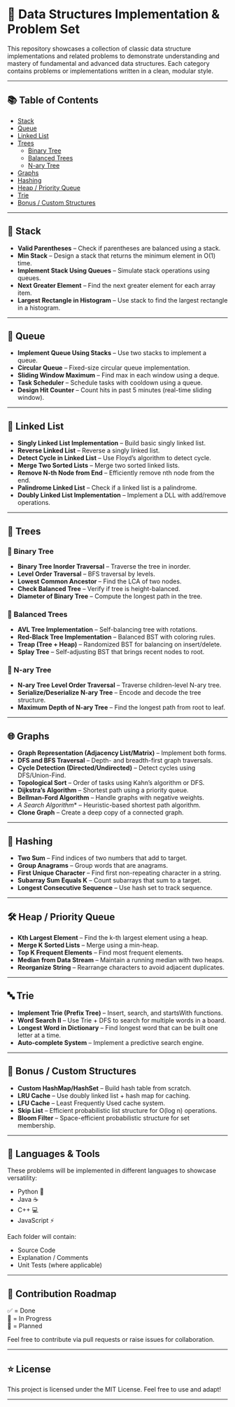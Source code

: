 # 🧠 Data Structures Implementation & Problem Set

This repository showcases a collection of classic data structure implementations and related problems to demonstrate understanding and mastery of fundamental and advanced data structures. Each category contains problems or implementations written in a clean, modular style.

---

## 📚 Table of Contents

- [Stack](#stack)
- [Queue](#queue)
- [Linked List](#linked-list)
- [Trees](#trees)
  - [Binary Tree](#binary-tree)
  - [Balanced Trees](#balanced-trees)
  - [N-ary Tree](#n-ary-tree)
- [Graphs](#graphs)
- [Hashing](#hashing)
- [Heap / Priority Queue](#heap--priority-queue)
- [Trie](#trie)
- [Bonus / Custom Structures](#bonus--custom-structures)

---

## 🥞 Stack

- **Valid Parentheses** – Check if parentheses are balanced using a stack.
- **Min Stack** – Design a stack that returns the minimum element in O(1) time.
- **Implement Stack Using Queues** – Simulate stack operations using queues.
- **Next Greater Element** – Find the next greater element for each array item.
- **Largest Rectangle in Histogram** – Use stack to find the largest rectangle in a histogram.

---

## 🔁 Queue

- **Implement Queue Using Stacks** – Use two stacks to implement a queue.
- **Circular Queue** – Fixed-size circular queue implementation.
- **Sliding Window Maximum** – Find max in each window using a deque.
- **Task Scheduler** – Schedule tasks with cooldown using a queue.
- **Design Hit Counter** – Count hits in past 5 minutes (real-time sliding window).

---

## 🔗 Linked List

- **Singly Linked List Implementation** – Build basic singly linked list.
- **Reverse Linked List** – Reverse a singly linked list.
- **Detect Cycle in Linked List** – Use Floyd’s algorithm to detect cycle.
- **Merge Two Sorted Lists** – Merge two sorted linked lists.
- **Remove N-th Node from End** – Efficiently remove nth node from the end.
- **Palindrome Linked List** – Check if a linked list is a palindrome.
- **Doubly Linked List Implementation** – Implement a DLL with add/remove operations.

---

## 🌳 Trees

### 🌲 Binary Tree

- **Binary Tree Inorder Traversal** – Traverse the tree in inorder.
- **Level Order Traversal** – BFS traversal by levels.
- **Lowest Common Ancestor** – Find the LCA of two nodes.
- **Check Balanced Tree** – Verify if tree is height-balanced.
- **Diameter of Binary Tree** – Compute the longest path in the tree.

### 🌳 Balanced Trees

- **AVL Tree Implementation** – Self-balancing tree with rotations.
- **Red-Black Tree Implementation** – Balanced BST with coloring rules.
- **Treap (Tree + Heap)** – Randomized BST for balancing on insert/delete.
- **Splay Tree** – Self-adjusting BST that brings recent nodes to root.

### 🌴 N-ary Tree

- **N-ary Tree Level Order Traversal** – Traverse children-level N-ary tree.
- **Serialize/Deserialize N-ary Tree** – Encode and decode the tree structure.
- **Maximum Depth of N-ary Tree** – Find the longest path from root to leaf.

---

## 🌐 Graphs

- **Graph Representation (Adjacency List/Matrix)** – Implement both forms.
- **DFS and BFS Traversal** – Depth- and breadth-first graph traversals.
- **Cycle Detection (Directed/Undirected)** – Detect cycles using DFS/Union-Find.
- **Topological Sort** – Order of tasks using Kahn’s algorithm or DFS.
- **Dijkstra’s Algorithm** – Shortest path using a priority queue.
- **Bellman-Ford Algorithm** – Handle graphs with negative weights.
- **A* Search Algorithm** – Heuristic-based shortest path algorithm.
- **Clone Graph** – Create a deep copy of a connected graph.

---

## 🔢 Hashing

- **Two Sum** – Find indices of two numbers that add to target.
- **Group Anagrams** – Group words that are anagrams.
- **First Unique Character** – Find first non-repeating character in a string.
- **Subarray Sum Equals K** – Count subarrays that sum to a target.
- **Longest Consecutive Sequence** – Use hash set to track sequence.

---

## 🛠️ Heap / Priority Queue

- **Kth Largest Element** – Find the k-th largest element using a heap.
- **Merge K Sorted Lists** – Merge using a min-heap.
- **Top K Frequent Elements** – Find most frequent elements.
- **Median from Data Stream** – Maintain a running median with two heaps.
- **Reorganize String** – Rearrange characters to avoid adjacent duplicates.

---

## 🔤 Trie

- **Implement Trie (Prefix Tree)** – Insert, search, and startsWith functions.
- **Word Search II** – Use Trie + DFS to search for multiple words in a board.
- **Longest Word in Dictionary** – Find longest word that can be built one letter at a time.
- **Auto-complete System** – Implement a predictive search engine.

---

## 🧪 Bonus / Custom Structures

- **Custom HashMap/HashSet** – Build hash table from scratch.
- **LRU Cache** – Use doubly linked list + hash map for caching.
- **LFU Cache** – Least Frequently Used cache system.
- **Skip List** – Efficient probabilistic list structure for O(log n) operations.
- **Bloom Filter** – Space-efficient probabilistic structure for set membership.

---

## 🧰 Languages & Tools

These problems will be implemented in different languages to showcase versatility:
- Python 🐍
- Java ☕
- C++ 💻
- JavaScript ⚡

Each folder will contain:
- Source Code
- Explanation / Comments
- Unit Tests (where applicable)

---

## 📌 Contribution Roadmap

✅ = Done  
🚧 = In Progress  
📝 = Planned

Feel free to contribute via pull requests or raise issues for collaboration.

---

## ⭐ License

This project is licensed under the MIT License. Feel free to use and adapt!

---

